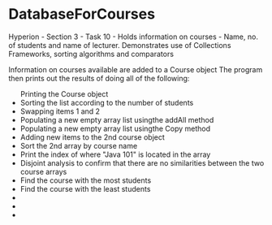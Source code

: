 # DatabaseForCourses
Hyperion - Section 3 - Task 10 - Holds information on courses - Name, no. of students and name of lecturer. Demonstrates use of Collections Frameworks, sorting algorithms and comparators


Information on courses available are added to a Course object
The program then prints out the results of doing all of the following: 
<ul
  <li>Printing the Course object</li>
  <li>Sorting the list according to the number of students</li>
  <li>Swapping items 1 and 2</li>
  <li>Populating a new empty array list usingthe addAll method</li>
  <li>Populating a new empty array list usingthe Copy method</li>
  <li>Adding new items to the 2nd course object</li>
  <li>Sort the 2nd array by course name</li>
  <li>Print the index of where "Java 101" is located in the array</li>
  <li>Disjoint analysis to confirm that there are no similarities between the two course arrays</li>
  <li>Find the course with the most students</li>
  <li>Find the course with the least students</li>
  <li></li>
  <li></li>
  <li></li>
</ul>
